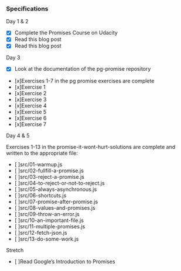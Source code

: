 ### Specifications

Day 1 & 2

- [x] Complete the Promises Course on Udacity
- [x] Read this blog post
- [x] Read this blog post

Day 3

- [x] Look at the documentation of the pg-promise repository
- [x]Exercises 1-7 in the pg promise exercises are complete
- [x]Exercise 1
- [x]Exercise 2
- [x]Exercise 3
- [x]Exercise 4
- [x]Exercise 5
- [x]Exercise 6
- [x]Exercise 7

Day 4 & 5

 Exercises 1-13 in the promise-it-wont-hurt-solutions are complete and written to the appropriate file:
- [ ]src/01-warmup.js
- [ ]src/02-fullfill-a-promise.js
- [ ]src/03-reject-a-promise.js
- [ ]src/04-to-reject-or-not-to-reject.js
- [ ]src/05-always-asynchronous.js
- [ ]src/06-shortcuts.js
- [ ]src/07-promise-after-promise.js
- [ ]src/08-values-and-promises.js
- [ ]src/09-throw-an-error.js
- [ ]src/10-an-important-file.js
- [ ]src/11-multiple-promises.js
- [ ]src/12-fetch-json.js
- [ ]src/13-do-some-work.js


Stretch

- [ ]Read Google’s Introduction to Promises
